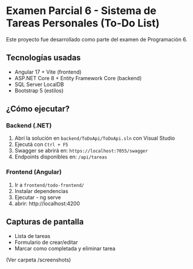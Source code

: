 # Examen Parcial 6 - Sistema de Tareas Personales (To-Do List)

Este proyecto fue desarrollado como parte del examen de Programación 6.

## Tecnologías usadas

- Angular 17 + Vite (frontend)
- ASP.NET Core 8 + Entity Framework Core (backend)
- SQL Server LocalDB
- Bootstrap 5 (estilos)

## ¿Cómo ejecutar?

### Backend (.NET)

1. Abrí la solución en `backend/ToDoApi/ToDoApi.sln` con Visual Studio
2. Ejecutá con `Ctrl + F5`
3. Swagger se abrirá en: `https://localhost:7055/swagger`
4. Endpoints disponibles en: `/api/tareas`

### Frontend (Angular)

1. Ir a `frontend/todo-frontend/`
2. Instalar dependencias
3. Ejecutar - ng serve
4. abrir: http://localhost:4200

## Capturas de pantalla
- Lista de tareas
- Formulario de crear/editar
- Marcar como completada y eliminar tarea

(Ver carpeta /screenshots)
